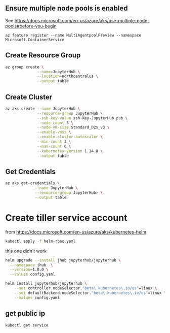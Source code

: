 ## Ensure multiple node pools is enabled
 See https://docs.microsoft.com/en-us/azure/aks/use-multiple-node-pools#before-you-begin
```
az feature register --name MultiAgentpoolPreview --namespace Microsoft.ContainerService
```

## Create Resource Group

```sh
az group create \
              --name=JupyterHub \
              --location=northcentralus \
              --output table
```

## Create Cluster

```sh
az aks create --name JupyterHub \
              --resource-group JupyterHub \
              --ssh-key-value ssh-key-JupyterHub.pub \
              --node-count 3 \
              --node-vm-size Standard_D2s_v3 \
              --enable-vmss \
              --enable-cluster-autoscaler \
              --min-count 3 \
              --max-count 6 \
              --kubernetes-version 1.14.8 \
              --output table
```

## Get Credentials
```sh
az aks get-credentials \
             --name JupyterHub \
             --resource-group JupyterHub> \
             --output table
```

# Create tiller service account
from https://docs.microsoft.com/en-us/azure/aks/kubernetes-helm
```sh
kubectl apply -f helm-rbac.yaml
```

this one didn't work
```sh
helm upgrade --install jhub jupyterhub/jupyterhub \
  --namespace jhub  \
  --version=1.0.0 \
  --values config.yaml
```

```sh
helm install jupyterhub/jupyterhub \
    --set controller.nodeSelector."beta\.kubernetes\.io/os"=linux \
    --set defaultBackend.nodeSelector."beta\.kubernetes\.io/os"=linux \
    --values config.yaml
```

## get public ip

```sh
kubectl get service
```

